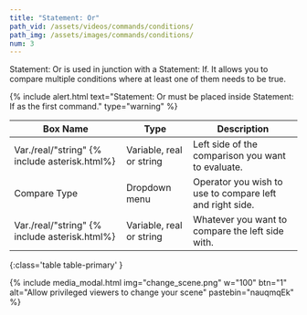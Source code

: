 ```yaml
---
title: "Statement: Or"
path_vid: /assets/videos/commands/conditions/
path_img: /assets/images/commands/conditions/
num: 3
---
```


Statement: Or is used in junction with a Statement: If. It allows you to compare multiple conditions where at least one of them needs to be true.

{% include alert.html text="Statement: Or must be placed inside Statement: If as the first command." type="warning" %} 

| Box Name | Type | Description | 
|-------|--------|--------|
| Var./real/"string" {% include asterisk.html%}| Variable, real or string	 | Left side of the comparison you want to evaluate. |
|Compare Type |	Dropdown menu |	Operator you wish to use to compare left and right side.
|Var./real/"string" {% include asterisk.html%}|	Variable, real or string|	Whatever you want to compare the left side with.
{:class='table table-primary' }

{% include media_modal.html img="change_scene.png" w="100" btn="1" alt="Allow privileged viewers to change your scene" pastebin="nauqmqEk" %} 








